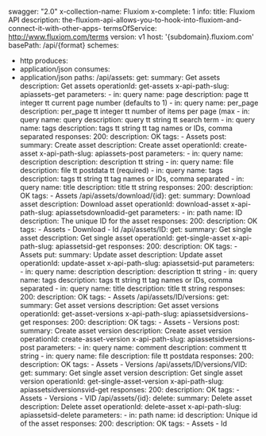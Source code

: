 swagger: "2.0"
x-collection-name: Fluxiom
x-complete: 1
info:
  title: Fluxiom API
  description: the-fluxiom-api-allows-you-to-hook-into-fluxiom-and-connect-it-with-other-apps-
  termsOfService: http://www.fluxiom.com/terms
  version: v1
host: '{subdomain}.fluxiom.com'
basePath: /api/{format}
schemes:
- http
produces:
- application/json
consumes:
- application/json
paths:
  /api/assets:
    get:
      summary: Get assets
      description: Get assets
      operationId: get-assets
      x-api-path-slug: apiassets-get
      parameters:
      - in: query
        name: page
        description: page  tt integer tt current page number (defaults to 1)
      - in: query
        name: per_page
        description: per_page  tt integer tt number of items per page (max
      - in: query
        name: query
        description: query tt string tt search term
      - in: query
        name: tags
        description: tags  tt string tt tag names or IDs, comma separated
      responses:
        200:
          description: OK
      tags:
      - Assets
    post:
      summary: Create asset
      description: Create asset
      operationId: create-asset
      x-api-path-slug: apiassets-post
      parameters:
      - in: query
        name: description
        description: description   tt string
      - in: query
        name: file
        description: file          tt postdata  tt (required)
      - in: query
        name: tags
        description: tags          tt string    tt tag names or IDs, comma separated
      - in: query
        name: title
        description: title         tt string
      responses:
        200:
          description: OK
      tags:
      - Assets
  /api/assets/download/{id}:
    get:
      summary: Download asset
      description: Download asset
      operationId: download-asset
      x-api-path-slug: apiassetsdownloadid-get
      parameters:
      - in: path
        name: ID
        description: The unique ID for the asset
      responses:
        200:
          description: OK
      tags:
      - Assets
      - Download
      - Id
  /api/assets/ID:
    get:
      summary: Get single asset
      description: Get single asset
      operationId: get-single-asset
      x-api-path-slug: apiassetsid-get
      responses:
        200:
          description: OK
      tags:
      - Assets
    put:
      summary: Update asset
      description: Update asset
      operationId: update-asset
      x-api-path-slug: apiassetsid-put
      parameters:
      - in: query
        name: description
        description: description   tt string
      - in: query
        name: tags
        description: tags          tt string tt tag names or IDs, comma separated
      - in: query
        name: title
        description: title         tt string
      responses:
        200:
          description: OK
      tags:
      - Assets
  /api/assets/ID/versions:
    get:
      summary: Get asset versions
      description: Get asset versions
      operationId: get-asset-versions
      x-api-path-slug: apiassetsidversions-get
      responses:
        200:
          description: OK
      tags:
      - Assets
      - Versions
    post:
      summary: Create asset version
      description: Create asset version
      operationId: create-asset-version
      x-api-path-slug: apiassetsidversions-post
      parameters:
      - in: query
        name: comment
        description: comment     tt string
      - in: query
        name: file
        description: file        tt postdata
      responses:
        200:
          description: OK
      tags:
      - Assets
      - Versions
  /api/assets/ID/versions/VID:
    get:
      summary: Get single asset version
      description: Get single asset version
      operationId: get-single-asset-version
      x-api-path-slug: apiassetsidversionsvid-get
      responses:
        200:
          description: OK
      tags:
      - Assets
      - Versions
      - VID
  /api/assets/{id}:
    delete:
      summary: Delete asset
      description: Delete asset
      operationId: delete-asset
      x-api-path-slug: apiassetsid-delete
      parameters:
      - in: path
        name: id
        description: Unique id of the asset
      responses:
        200:
          description: OK
      tags:
      - Assets
      - Id
